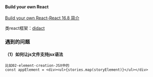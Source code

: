 #### Build your own React

[Build your own React-React 16.8 简介](https://pomb.us/build-your-own-react/)

类react框架：[didact](https://github.com/pomber/didact)


### 遇到的问题

#### （1）如何让js文件支持jsx语法

    比如02-element-creation-JSX中的
    const appElement = <div><ul>{stories.map(storyElement)}</ul></div>
